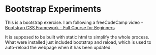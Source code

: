 # Bootstrap Experiments

This is a bootstrap exercise. I am following a freeCodeCamp video - [Bootstrap CSS Framework - Full Course for Beginners](https://youtu.be/-qfEOE4vtxE)  

It is supposed to be built with static html to simplify the whole process. What were installed just included bootstrap and reload, which is used to auto-reload the webpage when it has been updated.
